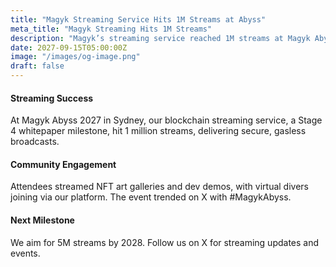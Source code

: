 ```yaml
---
title: "Magyk Streaming Service Hits 1M Streams at Abyss"
meta_title: "Magyk Streaming Hits 1M Streams"
description: "Magyk’s streaming service reached 1M streams at Magyk Abyss 2027 in Sydney."
date: 2027-09-15T05:00:00Z
image: "/images/og-image.png"
draft: false
---
```


#### Streaming Success

At Magyk Abyss 2027 in Sydney, our blockchain streaming service, a Stage 4 whitepaper milestone, hit 1 million streams, delivering secure, gasless broadcasts.

#### Community Engagement

Attendees streamed NFT art galleries and dev demos, with virtual divers joining via our platform. The event trended on X with #MagykAbyss.

#### Next Milestone

We aim for 5M streams by 2028. Follow us on X for streaming updates and events.
